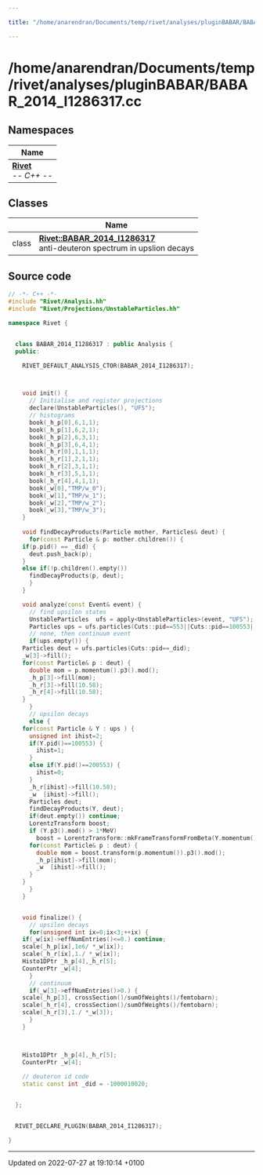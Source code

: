 ```yaml
---

title: "/home/anarendran/Documents/temp/rivet/analyses/pluginBABAR/BABAR_2014_I1286317.cc"

---
```


# /home/anarendran/Documents/temp/rivet/analyses/pluginBABAR/BABAR_2014_I1286317.cc



## Namespaces

| Name           |
| -------------- |
| **[Rivet](http://example.org/namespaces/namespacerivet/)** <br>-*- C++ -*-  |

## Classes

|                | Name           |
| -------------- | -------------- |
| class | **[Rivet::BABAR_2014_I1286317](http://example.org/classes/classrivet_1_1babar__2014__i1286317/)** <br>anti-deuteron spectrum in upslion decays  |




## Source code

```cpp
// -*- C++ -*-
#include "Rivet/Analysis.hh"
#include "Rivet/Projections/UnstableParticles.hh"

namespace Rivet {


  class BABAR_2014_I1286317 : public Analysis {
  public:

    RIVET_DEFAULT_ANALYSIS_CTOR(BABAR_2014_I1286317);



    void init() {
      // Initialise and register projections
      declare(UnstableParticles(), "UFS");
      // histograms
      book(_h_p[0],6,1,1);
      book(_h_p[1],6,2,1);
      book(_h_p[2],6,3,1);
      book(_h_p[3],6,4,1);
      book(_h_r[0],1,1,1);
      book(_h_r[1],2,1,1);
      book(_h_r[2],3,1,1);
      book(_h_r[3],5,1,1);
      book(_h_r[4],4,1,1);
      book(_w[0],"TMP/w_0");
      book(_w[1],"TMP/w_1");
      book(_w[2],"TMP/w_2");
      book(_w[3],"TMP/w_3");
    }
    
    void findDecayProducts(Particle mother, Particles& deut) {
      for(const Particle & p: mother.children()) {
    if(p.pid() == _did) {
      deut.push_back(p);
    }
    else if(!p.children().empty())
      findDecayProducts(p, deut);
      }
    }

    void analyze(const Event& event) {
      // find upsilon states
      UnstableParticles  ufs = apply<UnstableParticles>(event, "UFS");
      Particles ups = ufs.particles(Cuts::pid==553||Cuts::pid==100553||Cuts::pid==200553);
      // none, then continuum event
      if(ups.empty()) {
    Particles deut = ufs.particles(Cuts::pid==_did);
    _w[3]->fill();
    for(const Particle& p : deut) {
      double mom = p.momentum().p3().mod();
      _h_p[3]->fill(mom);
      _h_r[3]->fill(10.58);
      _h_r[4]->fill(10.58);
    }
      }
      // upsilon decays
      else {
    for(const Particle & Y : ups ) {
      unsigned int ihist=2;
      if(Y.pid()==100553) {
        ihist=1;
      }
      else if(Y.pid()==200553) {
        ihist=0;
      }
      _h_r[ihist]->fill(10.58);
      _w  [ihist]->fill();
      Particles deut;
      findDecayProducts(Y, deut);
      if(deut.empty()) continue;
      LorentzTransform boost;
      if (Y.p3().mod() > 1*MeV)
        boost = LorentzTransform::mkFrameTransformFromBeta(Y.momentum().betaVec());
      for(const Particle& p : deut) {
        double mom = boost.transform(p.momentum()).p3().mod();
        _h_p[ihist]->fill(mom);
        _w  [ihist]->fill();
      }
    }
      }
    }


    void finalize() {
      // upsilon decays
      for(unsigned int ix=0;ix<3;++ix) {
    if(_w[ix]->effNumEntries()<=0.) continue;
    scale(_h_p[ix],1e6/ *_w[ix]);
    scale(_h_r[ix],1./ *_w[ix]);
    Histo1DPtr _h_p[4],_h_r[5];
    CounterPtr _w[4];
      }
      // continuum
      if(_w[3]->effNumEntries()>0.) {
    scale(_h_p[3], crossSection()/sumOfWeights()/femtobarn);
    scale(_h_r[4], crossSection()/sumOfWeights()/femtobarn);    
    scale(_h_r[3],1./ *_w[3]);
      }
    }



    Histo1DPtr _h_p[4],_h_r[5];
    CounterPtr _w[4];
    
    // deuteron id code
    static const int _did = -1000010020;


  };


  RIVET_DECLARE_PLUGIN(BABAR_2014_I1286317);

}
```


-------------------------------

Updated on 2022-07-27 at 19:10:14 +0100
